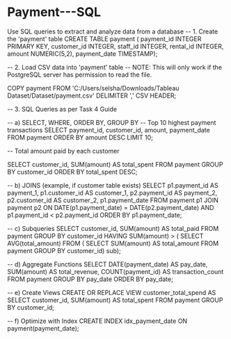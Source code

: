 # Payment---SQL
 Use SQL queries to extract and analyze data from a database
-- 1. Create the 'payment' table
CREATE TABLE payment (
    payment_id INTEGER PRIMARY KEY,
    customer_id INTEGER,
    staff_id INTEGER,
    rental_id INTEGER,
    amount NUMERIC(5,2),
    payment_date TIMESTAMP);

-- 2. Load CSV data into 'payment' table
-- NOTE: This will only work if the PostgreSQL server has permission to read the file.

COPY payment
FROM 'C:/Users/selsha/Downloads/Tableau Dataset/Dataset/payment.csv'
DELIMITER ','
CSV HEADER;

-- 3. SQL Queries as per Task 4 Guide

-- a) SELECT, WHERE, ORDER BY, GROUP BY
-- Top 10 highest payment transactions
SELECT payment_id, customer_id, amount, payment_date
FROM payment
ORDER BY amount DESC
LIMIT 10;


-- Total amount paid by each customer


SELECT customer_id, SUM(amount) AS total_spent
FROM payment
GROUP BY customer_id
ORDER BY total_spent DESC; 



-- b) JOINS (example, if customer table exists)
SELECT p1.payment_id AS payment_1,
       p1.customer_id AS customer_1,
       p2.payment_id AS payment_2,
       p2.customer_id AS customer_2,
       p1.payment_date
FROM payment p1
JOIN payment p2 
  ON DATE(p1.payment_date) = DATE(p2.payment_date)
 AND p1.payment_id < p2.payment_id
ORDER BY p1.payment_date;



-- c) Subqueries
SELECT customer_id, SUM(amount) AS total_paid
FROM payment
GROUP BY customer_id
HAVING SUM(amount) > (
    SELECT AVG(total_amount)
    FROM (
        SELECT SUM(amount) AS total_amount
        FROM payment
        GROUP BY customer_id) sub);



-- d) Aggregate Functions
SELECT DATE(payment_date) AS pay_date,
       SUM(amount) AS total_revenue,
       COUNT(payment_id) AS transaction_count
FROM payment
GROUP BY pay_date
ORDER BY pay_date;



-- e) Create Views
CREATE OR REPLACE VIEW customer_total_spend AS
SELECT customer_id, SUM(amount) AS total_spent
FROM payment
GROUP BY customer_id;



-- f) Optimize with Index
CREATE INDEX idx_payment_date ON payment(payment_date);

